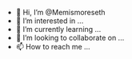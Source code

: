 - 👋 Hi, I’m @Memismoreseth
- 👀 I’m interested in ...
- 🌱 I’m currently learning ...
- 💞️ I’m looking to collaborate on ...
- 📫 How to reach me ...

<!---
Memismoreseth/Memismoreseth is a ✨ special ✨ repository because its `README.md` (this file) appears on your GitHub profile.
You can click the Preview link to take a look at your changes.
--->
